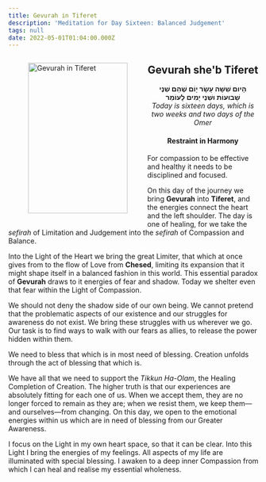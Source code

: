 ```yaml
---
title: Gevurah in Tiferet
description: 'Meditation for Day Sixteen: Balanced Judgement'
tags: null
date: 2022-05-01T01:04:00.000Z
---
```


<a href="https://www.chabad.org/holidays/sefirah/omer-count_cdo/jewish/Count-the-Omer.htm">
<i class="fa fa-file" aria-hidden="true"></i></a>

<figure style='float: left'>
 <a href='/posts/img/freedom/week3/3.2-Gevurah_in_Tiferet.png' target="_blank">
   <img src='/posts/img/freedom/week3/3.2-Gevurah_in_Tiferet_s.png' alt='Gevurah in Tiferet' width='200' height='304' />
 </a>
</figure>

<div style="text-align:center">
<h2>Gevurah she'b Tiferet</h2>
<span dir="rtl"><b>הָיום שִׁשָּׁה עָשָׂר יָוֹם שֶׁהֵם שְׁנֶי שָׁבוּעוֹת  וּשְׁנֶי יָמִים לָעוֹמֵר</b></span>
<br />
<i>ֹToday is sixteen days, which is two weeks and two days of the Omer</i>
</p>

<h4>Restraint in Harmony</h4>

</div>

<div class="abstract">

For compassion to be effective and healthy it needs to be disciplined and focused.

</div>

On this day of the journey we bring **Gevurah** into **Tiferet**, and the energies connect the heart and the left shoulder. The day is one of healing, for we take the _sefirah_ of Limitation and Judgement into the _sefirah_ of Compassion and Balance.

Into the Light of the Heart we bring the great Limiter, that which at once gives from to the flow of Love from **Chesed**, limiting its expansion that it might shape itself in a balanced fashion in this world. This essential paradox of **Gevurah** draws to it energies of fear and shadow. Today we shelter even that fear within the Light of Compassion.

We should not deny the shadow side of our own being. We cannot pretend that the problematic aspects of our existence and our struggles for awareness do not exist. We bring these struggles with us wherever we go. Our task is to find ways to walk with our fears as allies, to release the power hidden within them.

We need to bless that which is in most need of blessing. Creation unfolds through the act of blessing that which is.

We have all that we need to support the _Tikkun Ha-Olam_, the Healing Completion of Creation. The higher truth is that our experiences are absolutely fitting for each one of us. When we accept them, they are no longer forced to remain as they are; when we resist them, we keep them&mdash;and ourselves&mdash;from changing. On this day, we open to the emotional energies within us which are in need of blessing from our Greater Awareness.

<div class="abstract">

I focus on the Light in my own heart space, so that it can be clear. Into this Light I bring the energies of my feelings. All aspects of my life are illuminated with special blessing. I awaken to a deep inner Compassion from which I can heal and realise my essential wholeness.

</div>

